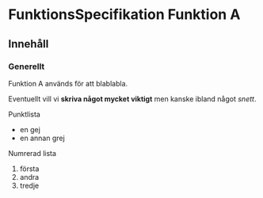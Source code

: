# FunktionsSpecifikation Funktion A

## Innehåll

### Generellt
Funktion A används för att blablabla.

Eventuellt vill vi __skriva något mycket viktigt__ men kanske ibland något *snett*.


Punktlista
* en gej
* en annan grej

Numrerad lista
1. första
1. andra
1. tredje




